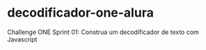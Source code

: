 # decodificador-one-alura
Challenge ONE Sprint 01: Construa um decodificador de texto com Javascript
